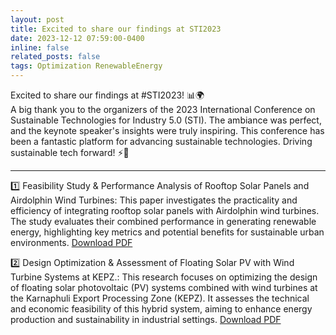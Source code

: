 ```yaml
---
layout: post
title: Excited to share our findings at STI2023
date: 2023-12-12 07:59:00-0400
inline: false
related_posts: false
tags: Optimization RenewableEnergy
---
```


Excited to share our findings at #STI2023! 📊🌍  
A big thank you to the organizers of the 2023 International Conference on Sustainable Technologies for Industry 5.0 (STI). The ambiance was perfect, and the keynote speaker's insights were truly inspiring. This conference has been a fantastic platform for advancing sustainable technologies. Driving sustainable tech forward! ⚡🌱

---

1️⃣ Feasibility Study & Performance Analysis of Rooftop Solar Panels and Airdolphin Wind Turbines: This paper investigates the practicality and efficiency of integrating rooftop solar panels with Airdolphin wind turbines. The study evaluates their combined performance in generating renewable energy, highlighting key metrics and potential benefits for sustainable urban environments.
[Download PDF](https://arafatikram.github.io/assets/pdf/ikram2023design.pdf)

2️⃣ Design Optimization & Assessment of Floating Solar PV with Wind Turbine Systems at KEPZ.: This research focuses on optimizing the design of floating solar photovoltaic (PV) systems combined with wind turbines at the Karnaphuli Export Processing Zone (KEPZ). It assesses the technical and economic feasibility of this hybrid system, aiming to enhance energy production and sustainability in industrial settings.
[Download PDF](https://arafatikram.github.io/assets/pdf/kashfi2023feasibility.pdf)
